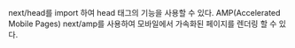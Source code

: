 next/head를 import 하여 head 태그의 기능을 사용할 수 있다.
AMP(Accelerated Mobile Pages) 
next/amp를 사용하여 모바일에서 가속화된 페이지를 렌더링 할 수 있다.